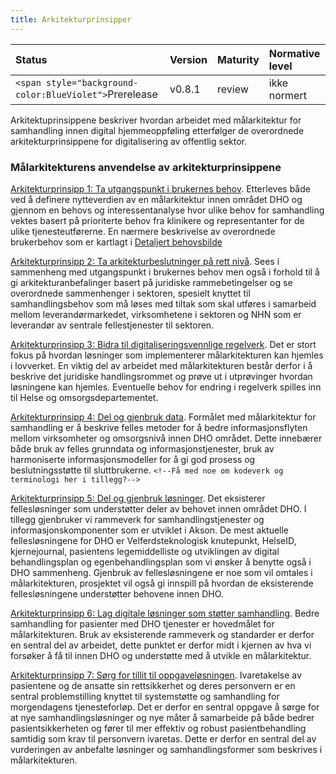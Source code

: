 ```yaml
---
title: Arkitekturprinsipper
---
```

| Status                                                   | Version | Maturity | Normative level |
| :------------------------------------------------------- | :------ | :------- | :-------------- |
| `<span style="background-color:BlueViolet">`Prerelease | v0.8.1  | review   | ikke normert    |

Arkitektuprinsippene beskriver hvordan arbeidet med målarkitektur for samhandling innen digital hjemmeoppføling etterfølger de overordnede arkitekturprinsippene for digitalisering av offentlig sektor.

### Målarkitekturens anvendelse av arkitekturprinsippene

<!-- Arkitekturprinsippene, skulle det være noe om automatisering?
Datastyrte prosesser, regelstyring og automatisering-->

<!--ha med noe om internasjonale standarder som skal legges til grunn? HL7 FHIR? Felles språk, norm for informasjonssikkerhet og personvern -->

[Arkitekturprinsipp 1: Ta utgangspunkt i brukernes behov](https://www.ehelse.no/standardisering/standarder/veileder-for-helse-og-omsorgssektoren-bruk-av-digitaliseringsdirektoratets-overordnede-arkitekturprinsipper-for-digitalisering-av-offentlig-sektor#Prinsipp%201%3A%20Ta%20utgangspunkt%20i%20brukernes%20behov). Etterleves både ved å definere nytteverdien av en målarkitektur innen området DHO og gjennom en behovs og interessentanalyse hvor ulike behov for samhandling vektes basert på prioriterte behov fra klinikere og representanter for de ulike tjenesteutførerne. En nærmere beskrivelse av overordnede brukerbehov som er kartlagt i [Detaljert behovsbilde](../Detaljert-behovsbilde#identifiserte-brukerbehov)

[Arkitekturprinsipp 2: Ta arkitekturbeslutninger på rett nivå](https://www.ehelse.no/standardisering/standarder/veileder-for-helse-og-omsorgssektoren-bruk-av-digitaliseringsdirektoratets-overordnede-arkitekturprinsipper-for-digitalisering-av-offentlig-sektor#Prinsipp%202%3A%20Ta%20arkitekturbeslutninger%20p%C3%A5%20rett%20niv%C3%A5). Sees i sammenheng med utgangspunkt i brukernes behov men også i forhold til å gi arkitekturanbefalinger basert på juridiske rammebetingelser og se overordnede sammenhenger i sektoren, spesielt knyttet til samhandlingsbehov som må løses med tiltak som skal utføres i samarbeid mellom leverandørmarkedet, virksomhetene i sektoren og NHN som er leverandør av sentrale fellestjenester til sektoren.

[Arkitekturprinsipp 3: Bidra til digitaliseringsvennlige regelverk](https://www.ehelse.no/standardisering/standarder/veileder-for-helse-og-omsorgssektoren-bruk-av-digitaliseringsdirektoratets-overordnede-arkitekturprinsipper-for-digitalisering-av-offentlig-sektor#Prinsipp%203%3A%20Bidra%20til%20digitaliseringsvennlige%20regelverk). Det er stort fokus på hvordan løsninger som implementerer målarkitekturen kan hjemles i lovverket. En viktig del av arbeidet med målarkitekturen består derfor i å beskrive det juridiske handlingsrommet og prøve ut i utprøvinger hvordan løsningene kan hjemles. Eventuelle behov for endring i regelverk spilles inn til Helse og omsorgsdepartementet.

[Arkitekturprinsipp 4: Del og gjenbruk data](https://www.ehelse.no/standardisering/standarder/veileder-for-helse-og-omsorgssektoren-bruk-av-digitaliseringsdirektoratets-overordnede-arkitekturprinsipper-for-digitalisering-av-offentlig-sektor#Prinsipp%204%3A%20Del%20og%20gjenbruk%20data). Formålet med målarkitektur for samhandling er å beskrive felles metoder for å bedre informasjonsflyten mellom virksomheter og omsorgsnivå innen DHO området. Dette innebærer både bruk av felles grunndata og informasjonstjenester, bruk av harmoniserte informasjonsmodeller for å gi god prosess og beslutningsstøtte til sluttbrukerne. `<!--Få med noe om kodeverk og terminologi her i tillegg?-->`

[Arkitekturprinsipp 5: Del og gjenbruk løsninger](https://www.ehelse.no/standardisering/standarder/veileder-for-helse-og-omsorgssektoren-bruk-av-digitaliseringsdirektoratets-overordnede-arkitekturprinsipper-for-digitalisering-av-offentlig-sektor#Prinsipp%205%3A%20Del%20og%20gjenbruk%20l%C3%B8sninger). Det eksisterer fellesløsninger som understøtter deler av behovet innen området DHO. I tillegg gjenbruker vi rammeverk for samhandlingstjenester og informasjonskomponenter som er utviklet i Akson. De mest aktuelle fellesløsningene for DHO er Velferdsteknologisk knutepunkt, HelseID, kjernejournal, pasientens legemiddelliste og utviklingen av digital behandlingsplan og egenbehandlingsplan som vi ønsker å benytte også i DHO sammenheng. Gjenbruk av fellesløsningene er noe som vil omtales i målarkitekturen, prosjektet vil også gi innspill på hvordan de eksisterende fellesløsningene understøtter behovene innen DHO.

[Arkitekturprinsipp 6: Lag digitale løsninger som støtter samhandling](https://www.ehelse.no/standardisering/standarder/veileder-for-helse-og-omsorgssektoren-bruk-av-digitaliseringsdirektoratets-overordnede-arkitekturprinsipper-for-digitalisering-av-offentlig-sektor#Prinsipp%206%3A%20Lag%20digitale%20l%C3%B8sninger%20som%20st%C3%B8tter%20samhandling). Bedre samhandling for pasienter med DHO tjenester er hovedmålet for målarkitekturen. Bruk av eksisterende rammeverk og standarder er derfor en sentral del av arbeidet, dette punktet er derfor midt i kjernen av hva vi forsøker å få til innen DHO og understøtte med å utvikle en målarkitektur.

[Arkitekturprinsipp 7: Sørg for tillit til oppgaveløsningen](https://www.ehelse.no/standardisering/standarder/veileder-for-helse-og-omsorgssektoren-bruk-av-digitaliseringsdirektoratets-overordnede-arkitekturprinsipper-for-digitalisering-av-offentlig-sektor#Prinsipp%207%3A%20S%C3%B8rg%20for%20tillit%20til%20oppgavel%C3%B8sningen). Ivaretakelse av pasientene og de ansatte sin rettsikkerhet og deres personvern er en sentral problemstilling knyttet til systemstøtte og samhandling for morgendagens tjenesteforløp. Det er derfor en sentral oppgave å sørge for at nye samhandlingsløsninger og nye måter å samarbeide på både bedrer pasientsikkerheten og fører til mer effektiv og robust pasientbehandling samtidig som krav til personvern ivaretas. Dette er derfor en sentral del av vurderingen av anbefalte løsninger og samhandlingsformer som beskrives i målarkitekturen.
